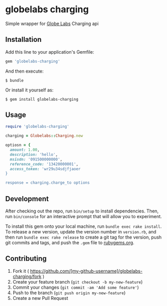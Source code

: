 # globelabs charging

Simple wrapper for [Globe Labs](http://www.globelabs.com.ph/) Charging api

## Installation

Add this line to your application's Gemfile:

```ruby
gem 'globelabs-charging'
```

And then execute:

    $ bundle

Or install it yourself as:

    $ gem install globelabs-charging

## Usage

```ruby
require 'globelabs-charging'

charging = Globelabs::Charging.new

optiosn = {
  amount: 1.00,
  description: 'hello',
  msisdn: '091500000000',
  reference_code: '13420000001',
  access_token: 'wr29u34sdjfjaoer
}

response = charging.charge_to options
```

## Development

After checking out the repo, run `bin/setup` to install dependencies. Then, run `bin/console` for an interactive prompt that will allow you to experiment.

To install this gem onto your local machine, run `bundle exec rake install`. To release a new version, update the version number in `version.rb`, and then run `bundle exec rake release` to create a git tag for the version, push git commits and tags, and push the `.gem` file to [rubygems.org](https://rubygems.org).

## Contributing

1. Fork it ( https://github.com/[my-github-username]/globelabs-charging/fork )
2. Create your feature branch (`git checkout -b my-new-feature`)
3. Commit your changes (`git commit -am 'Add some feature'`)
4. Push to the branch (`git push origin my-new-feature`)
5. Create a new Pull Request
